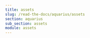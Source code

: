 ```yaml
---
title: assets
slug: /read-the-docs/aquarius/assets
section: aquarius
sub_section: assets
module: assets
---
```

